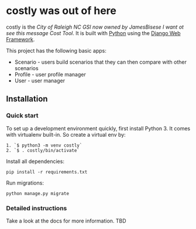 

# costly was out of here

costly is the _City of Raleigh NC GSI now owned by JamesBisese  I want ot see this message Cost Tool_. It is built with [Python][0] using the [Django Web Framework][1].

This project has the following basic apps:

* Scenario - users build scenarios that they can then compare with other scenarios
* Profile - user profile manager
* User - user manager

## Installation

### Quick start

To set up a development environment quickly, first install Python 3. It
comes with virtualenv built-in. So create a virtual env by:

    1. `$ python3 -m venv costly`
    2. `$ . costly/bin/activate`

Install all dependencies:

    pip install -r requirements.txt

Run migrations:

    python manage.py migrate

### Detailed instructions

Take a look at the docs for more information. TBD

[0]: https://www.python.org/
[1]: https://www.djangoproject.com/
